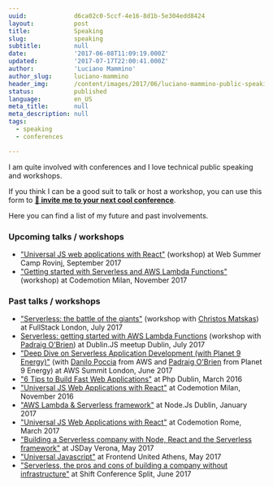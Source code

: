 ```yaml
---
uuid:             d6ca02c0-5ccf-4e16-8d1b-5e304edd8424
layout:           post
title:            Speaking
slug:             speaking
subtitle:         null
date:             '2017-06-08T11:09:19.000Z'
updated:          '2017-07-17T22:00:41.000Z'
author:           'Luciano Mammino'
author_slug:      luciano-mammino
header_img:       /content/images/2017/06/luciano-mammino-public-speaking-small-cp.jpg
status:           published
language:         en_US
meta_title:       null
meta_description: null
tags:
  - speaking
  - conferences

---
```


I am quite involved with conferences and I love technical public speaking and workshops.

If you think I can be a good suit to talk or host a workshop, you can use this form to [**📩 invite me to your next cool conference**](loige.link/invite-me-to-a-conference).

Here you can find a list of my future and past involvements.

### Upcoming talks / workshops

- ["Universal JS web applications with React"](http://2017.websummercamp.com/JS) (workshop) at Web Summer Camp Rovinj, September 2017
- ["Getting started with Serverless and AWS Lambda Functions"](http://milan2017.codemotionworld.com/workshop/getting-started-with-serverless-and-lambda-functions/) (workshop) at Codemotion Milan, November 2017

### Past talks / workshops

- ["Serverless: the battle of the giants"](https://skillsmatter.com/conferences/8264-fullstack-2017-the-conference-on-javascript-node-and-internet-of-things#program)  (workshop with [Christos Matskas](https://cmatskas.com/)) at FullStack London, July 2017
- [Serverless: getting started with AWS Lambda Functions](https://www.meetup.com/DublinJS/events/241147605/) (workshop with [Padraig O'Brien](https://twitter.com/Podgeypoos79)) at Dublin.JS meetup Dublin, July 2017
- ["Deep Dive on Serverless Application Development (with Planet 9 Energy)"](https://aws.amazon.com/summits/london/sessions)  (with [Danilo Poccia](https://twitter.com/danilop) from AWS and [Padraig O'Brien](https://twitter.com/Podgeypoos79) from Planet 9 Energy) at AWS Summit London, June 2017
- ["6 Tips to Build Fast Web Applications"](http://loige.co/6-tips-to-build-fast-web-applications-php-dublin-march-2016-talk/) at Php Dublin, March 2016
- ["Universal JS Web Applications with React"](http://loige.co/my-universal-javascript-web-applications-talk-at-codemotion-milan-2016-2/) at Codemotion Milan, November 2016
- ["AWS Lambda & Serverless framework"](http://loige.co/my-serverless-aws-lambda-talk-at-nodejs-dublin-january-2017/) at Node.Js Dublin, January 2017
- ["Universal JS Web Applications with React"](http://loige.co/my-universal-javascript-web-applications-talk-at-codemotion-rome-2017/) at Codemotion Rome, March 2017
- ["Building a Serverless company with Node, React and the Serverless framework"](https://2017.jsday.it/talks.html) at JSDay Verona, May 2017
- ["Universal Javascript"](http://frontendunited.org/) at Frontend United Athens, May 2017
- ["Serverless, the pros and cons of building a company without infrastructure"](http://loige.co/my-serverless-talk-at-shift-conference-in-split/) at Shift Conference Split, June 2017
